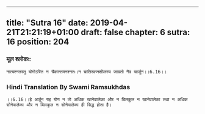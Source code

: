 
---
title: "Sutra 16"
date: 2019-04-21T21:21:19+01:00
draft: false
chapter: 6
sutra: 16
position: 204
---
### मूल श्लोकः:
```
नात्यश्नतस्तु योगोऽस्ति न चैकान्तमनश्नतः।न चातिस्वप्नशीलस्य जाग्रतो नैव चार्जुन।।6.16।।

```

### Hindi Translation By Swami Ramsukhdas
```
।।6.16।।हे अर्जुन यह योग न तो अधिक खानेवालेका और न बिलकुल न खानेवालेका तथा न अधिक सोनेवालेका और न बिलकुल न सोनेवालेका ही सिद्ध होता है। 

```

